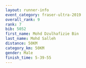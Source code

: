 ```yaml
---
layout: runner-info 
event_category: fraser-ultra-2019 
overall_rank: 9
rank: 7
bib: 5052
first_name: Mohd Dzulhafizie Bin
last_name: Mohd Salleh
distance: 50KM
category_km: 50KM
gender: Male
finish_time: 5-39-55
---
```

